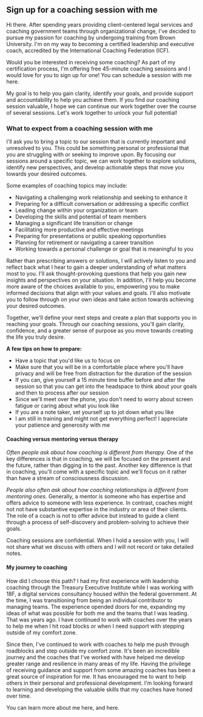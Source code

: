 ## Sign up for a coaching session with me 

Hi there. After spending years providing client-centered legal services and coaching government teams through organizational change, I've decided to pursue my passion for coaching by undergoing training from Brown University. I'm on my way to becoming a certified leadership and executive coach, accredited by the International Coaching Federation (ICF).

Would you be interested in receiving some coaching? As part of my certification process, I'm offering free 45-minute coaching sessions and I would love for you to sign up for one! You can schedule a session with me here.

My goal is to help you gain clarity, identify your goals, and provide support and accountability to help you achieve them. If you find our coaching session valuable, I hope we can continue our work together over the course of several sessions. Let's work together to unlock your full potential!

### What to expect from a coaching session with me <a name="What to expect from a coaching session with me"></a>

I'll ask you to bring a topic to our session that is currently important and unresolved to you. This could be something personal or professional that you are struggling with or seeking to improve upon. By focusing our sessions around a specific topic, we can work together to explore solutions, identify new perspectives, and develop actionable steps that move you towards your desired outcomes.

Some examples of coaching topics may include:

- Navigating a challenging work relationship and seeking to enhance it
- Preparing for a difficult conversation or addressing a specific conflict
- Leading change within your organization or team
- Developing the skills and potential of team members
- Managing a significant life transition or change
- Facilitating more productive and effective meetings
- Preparing for presentations or public speaking opportunities
- Planning for retirement or navigating a career transition
- Working towards a personal challenge or goal that is meaningful to you

Rather than prescribing answers or solutions, I will actively listen to you and reflect back what I hear to gain a deeper understanding of what matters most to you. I'll ask thought-provoking questions that help you gain new insights and perspectives on your situation. In addition, I'll help you become more aware of the choices available to you, empowering you to make informed decisions that align with your values and goals. I'll also motivate you to follow through on your own ideas and take action towards achieving your desired outcomes.

Together, we'll define your next steps and create a plan that supports you in reaching your goals. Through our coaching sessions, you'll gain clarity, confidence, and a greater sense of purpose as you move towards creating the life you truly desire.

<b> A few tips on how to prepare: </b>
- Have a topic that you'd like us to focus on
- Make sure that you will be in a comfortable place where you'll have privacy and will be free from distraction for the duration of the session
- If you can, give yourself a 15 minute time buffer before and after the session so that you can get into the headspace to think about your goals and then to process after our session
- Since we'll meet over the phone, you don't need to worry about screen fatigue or caring about what you look like
- If you are a note taker, set yourself up to jot down what you like
- I am still in training and might not get everything perfect! I appreciate your patience and generosity with me

#### Coaching versus mentoring versus therapy <a name="Coaching versus mentoring versus therapy"></a>
<i> Often people ask about how coaching is different from therapy.</i> One of the key differences is that in coaching, we will be focused on the present and the future, rather than digging in to the past. Another key difference is that in coaching, you'll come with a specific topic and we'll focus on it rather than have a stream of consciousness discussion.

<i>People also often ask about how coaching relationships is different from mentoring ones.</i> Generally, a mentor is someone who has expertise and offers advice to someone with less experience. In contrast, coaches might not not have substantive expertise in the industry or area of their clients. The role of a coach is not to offer advice but instead to guide a client through a process of self-discovery and problem-solving to achieve their goals.

Coaching sessions are confidential. When I hold a session with you, I will not share what we discuss with others and I will not record or take detailed notes.


#### My journey to coaching <a name="My journey to coaching"></a>

How did I choose this path? I had my first experience with leadership coaching through the Treasury Executive Institute while I was working with 18F, a digital services consultancy housed within the federal government. At the time, I was transitioning from being an individual contributor to managing teams. The experience opended doors for me, expanding my ideas of what was possible for both me and the teams that I was leading. That was years ago. I have continued to work with coaches over the years to help me when I hit road blocks or when I need support with stepping outside of my comfort zone. 

Since then, I've continued to work with coaches to help me push through roadblocks and step outside my comfort zone. It's been an incredible journey and the coaches that I've worked with have helped me develop greater range and resilience in many areas of my life. Having the privilege of receiving guidance and support from some amazing coaches has been a great source of inspiration for me. It has encouraged me to want to help others in their personal and professional development. I'm looking forward to learning and developing the valuable skills that my coaches have honed over time.

 You can learn more about me here, and here.
